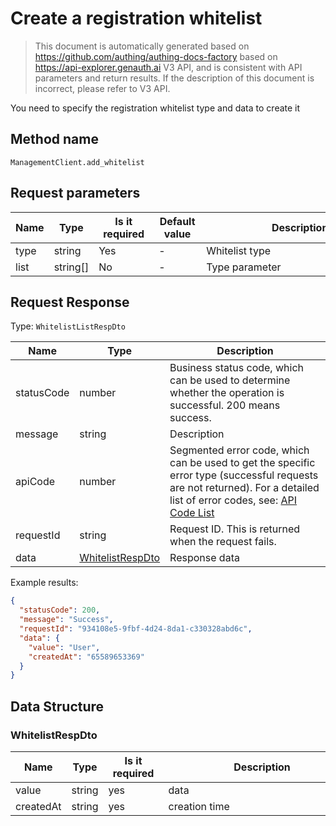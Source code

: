 # Create a registration whitelist

<!--
Warning⚠️:
Do not modify this document directly,
https://github.com/Authing/authing-docs-factory
Use this project to generate
-->

<LastUpdated />

> This document is automatically generated based on https://github.com/authing/authing-docs-factory based on https://api-explorer.genauth.ai V3 API, and is consistent with API parameters and return results. If the description of this document is incorrect, please refer to V3 API.

You need to specify the registration whitelist type and data to create it

## Method name

`ManagementClient.add_whitelist`

## Request parameters

| Name | Type     | <div style="width:80px">Is it required</div> | <div style="width:60px">Default value</div> | <div style="width:300px">Description</div> | <div style="width:200px">Sample value</div> |
| ---- | -------- | -------------------------------------------- | ------------------------------------------- | ------------------------------------------ | ------------------------------------------- |
| type | string   | Yes                                          | -                                           | Whitelist type                             | `EMAIL`                                     |
| list | string[] | No                                           | -                                           | Type parameter                             | `["12580@163.com"]`                         |

## Request Response

Type: `WhitelistListRespDto`

| Name       | Type                                             | Description                                                                                                                                                                                                                                                                                                                                    |
| ---------- | ------------------------------------------------ | ---------------------------------------------------------------------------------------------------------------------------------------------------------------------------------------------------------------------------------------------------------------------------------------------------------------------------------------------- |
| statusCode | number                                           | Business status code, which can be used to determine whether the operation is successful. 200 means success.                                                                                                                                                                                                                                   |
| message    | string                                           | Description                                                                                                                                                                                                                                                                                                                                    |
| apiCode    | number                                           | Segmented error code, which can be used to get the specific error type (successful requests are not returned). For a detailed list of error codes, see: [API Code List](https://api-explorer.genauth.ai/?tag=group/%E5%BC%80%E5%8F%91%E5%87%86%E5%A4%87#tag/%E5%BC%80%E5%8F%91%E5%87%86%E5%A4%87/%E9%94%99%E8%AF%AF%E5%A4%84%E7%90%86/apiCode) |
| requestId  | string                                           | Request ID. This is returned when the request fails.                                                                                                                                                                                                                                                                                           |
| data       | <a href="#WhitelistRespDto">WhitelistRespDto</a> | Response data                                                                                                                                                                                                                                                                                                                                  |

Example results:

```json
{
  "statusCode": 200,
  "message": "Success",
  "requestId": "934108e5-9fbf-4d24-8da1-c330328abd6c",
  "data": {
    "value": "User",
    "createdAt": "65589653369"
  }
}
```

## Data Structure

### <a id="WhitelistRespDto"></a> WhitelistRespDto

| Name      | Type   | <div style="width:80px">Is it required</div> | <div style="width:300px">Description</div> | <div style="width:200px">Example value</div> |
| --------- | ------ | -------------------------------------------- | ------------------------------------------ | -------------------------------------------- |
| value     | string | yes                                          | data                                       | `User`                                       |
| createdAt | string | yes                                          | creation time                              | `65589653369`                                |
